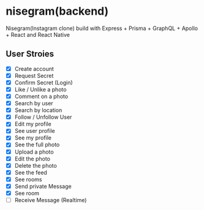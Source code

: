 # nisegram(backend)
Nisegram(Instagram clone) build with Express + Prisma + GraphQL + Apollo + React and React Native

## User Stroies

- [x] Create account
- [x] Request Secret
- [x] Confirm Secret (Login)
- [x] Like / Unlike a photo
- [x] Comment on a photo
- [x] Search by user
- [x] Search by location
- [x] Follow / Unfollow User
- [x] Edit my profile
- [x] See user profile
- [x] See my profile
- [x] See the full photo
- [x] Upload a photo
- [x] Edit the photo 
- [x] Delete the photo
- [x] See the feed
- [x] See rooms
- [x] Send private Message
- [x] See room
- [ ] Receive Message (Realtime)
